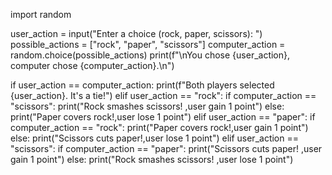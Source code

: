 import random

user_action = input("Enter a choice (rock, paper, scissors): ")
possible_actions = ["rock", "paper", "scissors"]
computer_action = random.choice(possible_actions)
print(f"\nYou chose {user_action}, computer chose {computer_action}.\n")

if user_action == computer_action:
    print(f"Both players selected {user_action}. It's a tie!")
elif user_action == "rock":
    if computer_action == "scissors":
        print("Rock smashes scissors! ,user gain 1 point")
    else:
        print("Paper covers rock!,user lose 1 point")
elif user_action == "paper":
    if computer_action == "rock":
        print("Paper covers rock!,user gain 1 point")
    else:
        print("Scissors cuts paper!,user lose 1 point")
elif user_action == "scissors":
    if computer_action == "paper":
        print("Scissors cuts paper! ,user gain 1 point")
    else:
        print("Rock smashes scissors! ,user lose 1 point")
